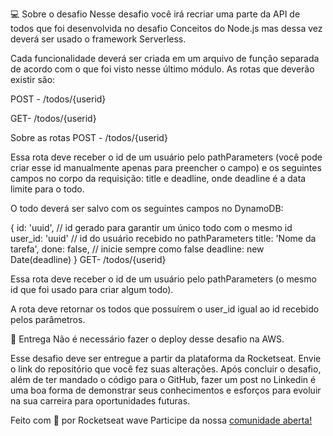 :computer: Sobre o desafio
Nesse desafio você irá recriar uma parte da API de todos que foi desenvolvida no desafio Conceitos do Node.js mas dessa vez deverá ser usado o framework Serverless.

Cada funcionalidade deverá ser criada em um arquivo de função separada de acordo com o que foi visto nesse último módulo. As rotas que deverão existir são:

POST - /todos/{userid}

GET- /todos/{userid}

Sobre as rotas
POST - /todos/{userid}

Essa rota deve receber o id de um usuário pelo pathParameters (você pode criar esse id manualmente apenas para preencher o campo) e os seguintes campos no corpo da requisição: title e deadline, onde deadline é a data limite para o todo.

O todo deverá ser salvo com os seguintes campos no DynamoDB:

{ 
	id: 'uuid', // id gerado para garantir um único todo com o mesmo id
	user_id: 'uuid' // id do usuário recebido no pathParameters
	title: 'Nome da tarefa',
	done: false, // inicie sempre como false
	deadline: new Date(deadline)
}
GET- /todos/{userid}

Essa rota deve receber o id de um usuário pelo pathParameters (o mesmo id que foi usado para criar algum todo).

A rota deve retornar os todos que possuírem o user_id igual ao id recebido pelos parâmetros.

:date: Entrega
Não é necessário fazer o deploy desse desafio na AWS.

Esse desafio deve ser entregue a partir da plataforma da Rocketseat. Envie o link do repositório que você fez suas alterações. Após concluir o desafio, além de ter mandado o código para o GitHub, fazer um post no Linkedin é uma boa forma de demonstrar seus conhecimentos e esforços para evoluir na sua carreira para oportunidades futuras.

Feito com :purple_heart: por Rocketseat wave Participe da nossa <a href="https://discord.gg/pUU3CG4Z">comunidade aberta!</a>